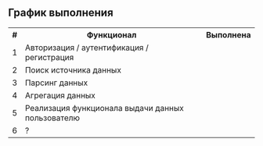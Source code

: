 ## График выполнения

<table>
  <tr>
    <th>#</th>
    <th>Функционал</th>
    <th>Выполнена</th>
  </tr>
  <tr>
    <td>1</td>
    <td>Авторизация / аутентификация / регистрация</td>
    <td></td>
  </tr>
  <tr>
    <td>2</td>
    <td>Поиск источника данных</td>
    <td></td>
  </tr>
  <tr>
    <td>3</td>
    <td>Парсинг данных</td>
    <td></td>
  </tr>
  <tr>
    <td>4</td>
    <td>Агрегация данных</td>
    <td></td>
  </tr>
  <tr>
    <td>5</td>
    <td>Реализация функционала выдачи данных пользователю</td>
    <td></td>
  </tr>
  <tr>
    <td>6</td>
    <td>?</td>
    <td></td>
  </tr>
</table>
